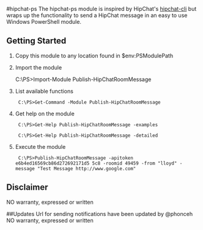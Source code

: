 #hipchat-ps
The hipchat-ps module is inspired by HipChat's [hipchat-cli](https://github.com/hipchat/hipchat-cli) but wraps up the functionality to send a HipChat message in an easy to use Windows PowerShell module. 

## Getting Started
1. Copy this module to any location found in $env:PSModulePath
1. Import the module

	C:\PS>Import-Module Publish-HipChatRoomMessage
	
1. List available functions	

		C:\PS>Get-Command -Module Publish-HipChatRoomMessage
	
1. Get help on the module

		C:\PS>Get-Help Publish-HipChatRoomMessage -examples
	
		C:\PS>Get-Help Publish-HipChatRoomMessage -detailed
	
1. Execute the module

		C:\PS>Publish-HipChatRoomMessage -apitoken e6b4ed16569cb86d272692171d5 5c8 -roomid 49459 -from "lloyd" -message "Test Message http://www.google.com"		

## Disclaimer
NO warranty, expressed or written

##Updates
    Url for sending notifications have been updated by @phonceh
    NO warranty, expressed or written
    